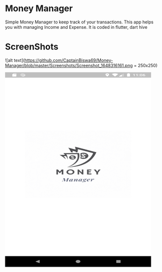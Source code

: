 # Money Manager

Simple Money Manager to keep track of your transactions. This app helps you with managing Income and Expense. It is coded in flutter, dart hive

# ScreenShots

![alt text](https://github.com/CaptainBiswa69/Money-Manager/blob/master/Screenshots/Screenshot_1648316161.png = 250x250)

<a href="url"><img src="https://github.com/CaptainBiswa69/Money-Manager/blob/master/Screenshots/Screenshot_1648316161.png" align="left" height="640" width="480" ></a>




